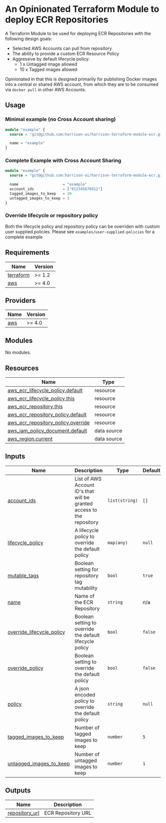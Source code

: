 # An Opinionated Terraform Module to deploy ECR Repositories

A Terraform Module to be used for deploying ECR Repositories with the following design goals:

- Selected AWS Accounts can pull from repository
- The ability to provide a custom ECR Resource Policy
- Aggressive by default lifecycle policy:
    - 1 x Untagged image allowed
    - 10 x Tagged images allowed

Opinionated in that this is designed primarily for publishing Docker images into a central or shared AWS account, from which they are to be consumed via `docker pull` in other AWS Accounts.

## Usage

### Minimal example (no Cross Account sharing)

```terraform
module "example" {
  source = "git@github.com:harrison-ai/harrison-terraform-module-ecr.git"

  name = "example"
}
```

### Complete Example with Cross Account Sharing

```terraform
module "example" {
  source = "git@github.com:harrison-ai/harrison-terraform-module-ecr.git"

  name                    = "example"
  account_ids             = ["012345678912"]
  tagged_images_to_keep   = 30
  untagged_images_to_keep = 3
}
```

### Override lifecycle or repository policy

Both the lifecycle policy and repository policy can be overriden with custom user supplied policies.  Please see `examples/user-supplied-policies` for a complete example


<!-- BEGINNING OF PRE-COMMIT-TERRAFORM DOCS HOOK -->
## Requirements

| Name | Version |
|------|---------|
| <a name="requirement_terraform"></a> [terraform](#requirement\_terraform) | >= 1.2 |
| <a name="requirement_aws"></a> [aws](#requirement\_aws) | >= 4.0 |

## Providers

| Name | Version |
|------|---------|
| <a name="provider_aws"></a> [aws](#provider\_aws) | >= 4.0 |

## Modules

No modules.

## Resources

| Name | Type |
|------|------|
| [aws_ecr_lifecycle_policy.default](https://registry.terraform.io/providers/hashicorp/aws/latest/docs/resources/ecr_lifecycle_policy) | resource |
| [aws_ecr_lifecycle_policy.this](https://registry.terraform.io/providers/hashicorp/aws/latest/docs/resources/ecr_lifecycle_policy) | resource |
| [aws_ecr_repository.this](https://registry.terraform.io/providers/hashicorp/aws/latest/docs/resources/ecr_repository) | resource |
| [aws_ecr_repository_policy.default](https://registry.terraform.io/providers/hashicorp/aws/latest/docs/resources/ecr_repository_policy) | resource |
| [aws_ecr_repository_policy.override](https://registry.terraform.io/providers/hashicorp/aws/latest/docs/resources/ecr_repository_policy) | resource |
| [aws_iam_policy_document.default](https://registry.terraform.io/providers/hashicorp/aws/latest/docs/data-sources/iam_policy_document) | data source |
| [aws_region.current](https://registry.terraform.io/providers/hashicorp/aws/latest/docs/data-sources/region) | data source |

## Inputs

| Name | Description | Type | Default | Required |
|------|-------------|------|---------|:--------:|
| <a name="input_account_ids"></a> [account\_ids](#input\_account\_ids) | List of AWS Account ID's that will be granted access to the repository | `list(string)` | `[]` | no |
| <a name="input_lifecycle_policy"></a> [lifecycle\_policy](#input\_lifecycle\_policy) | A lifecycle policy to override the default policy | `map(any)` | `null` | no |
| <a name="input_mutable_tags"></a> [mutable\_tags](#input\_mutable\_tags) | Boolean setting for repository tag mutability | `bool` | `true` | no |
| <a name="input_name"></a> [name](#input\_name) | Name of the ECR Repository | `string` | n/a | yes |
| <a name="input_override_lifecycle_policy"></a> [override\_lifecycle\_policy](#input\_override\_lifecycle\_policy) | Boolean setting to override the default lifecycle policy | `bool` | `false` | no |
| <a name="input_override_policy"></a> [override\_policy](#input\_override\_policy) | Boolean setting to override the default policy | `bool` | `false` | no |
| <a name="input_policy"></a> [policy](#input\_policy) | A json encoded policy to override the default policy | `string` | `null` | no |
| <a name="input_tagged_images_to_keep"></a> [tagged\_images\_to\_keep](#input\_tagged\_images\_to\_keep) | Number of tagged images to keep | `number` | `5` | no |
| <a name="input_untagged_images_to_keep"></a> [untagged\_images\_to\_keep](#input\_untagged\_images\_to\_keep) | Number of untagged images to keep | `number` | `1` | no |

## Outputs

| Name | Description |
|------|-------------|
| <a name="output_repository_url"></a> [repository\_url](#output\_repository\_url) | ECR Repository URL |

<!-- END OF PRE-COMMIT-TERRAFORM DOCS HOOK -->
